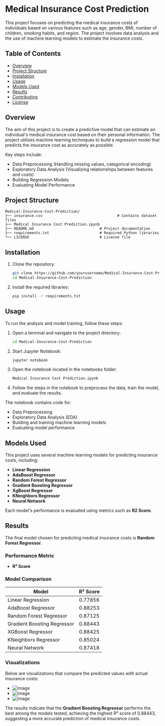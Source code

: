 # Medical Insurance Cost Prediction

This project focuses on predicting the medical insurance costs of individuals based on various features such as age, gender, BMI, number of children, smoking habits, and region. The project involves data analysis and the use of machine learning models to estimate the insurance costs.

## Table of Contents

- [Overview](#overview)
- [Project Structure](#project-structure)
- [Installation](#installation)
- [Usage](#usage)
- [Models Used](#models-used)
- [Results](#results)
- [Contributing](#contributing)
- [License](#license)

## Overview

The aim of this project is to create a predictive model that can estimate an individual's medical insurance cost based on their personal information. The project utilizes machine learning techniques to build a regression model that predicts the insurance cost as accurately as possible.

Key steps include:
- Data Preprocessing (Handling missing values, categorical encoding)
- Exploratory Data Analysis (Visualizing relationships between features and costs)
- Building Regression Models
- Evaluating Model Performance

## Project Structure
```plaintext
Medical-Insurance-Cost-Prediction/
├── insurance.csv                                  # Contains dataset files
├── Medical Insurance Cost Prediction.ipynb
├── README.md                              # Project documentation
├── requirements.txt                       # Required Python libraries
└── LICENSE                                # License file
```

## Installation

1. Clone the repository:

   ```bash
   git clone https://github.com/yourusername/Medical-Insurance-Cost-Prediction.git
   cd Medical-Insurance-Cost-Prediction
   ```
2. Install the required libraries:
   ```bash
   pip install -r requirements.txt
   ```
## Usage

To run the analysis and model training, follow these steps:

1. Open a terminal and navigate to the project directory:

   ```bash
   cd Medical-Insurance-Cost-Prediction
   ```
2. Start Jupyter Notebook:
   ```bash
   jupyter notebook
   ```
3. Open the notebook located in the notebooks folder:
   ```bash
   Medical Insurance Cost Prediction.ipynb
   ```
4. Follow the steps in the notebook to preprocess the data, train the model, and evaluate the results.


The notebook contains code for:

- Data Preprocessing
- Exploratory Data Analysis (EDA)
- Building and training machine learning models
- Evaluating model performance


## Models Used

This project uses several machine learning models for predicting insurance costs, including:

- **Linear Regression**
- **AdaBoost Regressor**
- **Random Forest Regressor**
- **Gradient Boosting Regressor**
- **XgBoost Regressor**
- **KNeighbors Regressor**
- **Neural Network**

Each model's performance is evaluated using metrics such as **R2 Score**.

## Results

The final model chosen for predicting medical insurance costs is **Random Forest Regressor**. 

### Performance Metric

- **R² Score**

### Model Comparison

| Model                     | R² Score      |
|---------------------------|---------------|
| Linear Regression         | 0.77856 |
| AdaBoost Regressor       | 0.88253 |
| Random Forest Regressor   | 0.87125 |
| Gradient Boosting Regressor| 0.88443 |
| XGBoost Regressor        | 0.88425 |
| KNeighbors Regressor      | 0.85024 |
| Neural Network            | 0.87418 |

### Visualizations

Below are visualizations that compare the predicted values with actual insurance costs:

- ![image](https://github.com/user-attachments/assets/35d25efb-f9d6-457c-b3f6-32d13ef97908)
- ![image](https://github.com/user-attachments/assets/9961f5a3-ffc6-4b82-91e8-c91381e4e4b2)
- ![image](https://github.com/user-attachments/assets/8b7d1ecd-2a25-48a5-b65f-aa2a3af858e6)




The results indicate that the **Gradient Boosting Regressor** performs the best among the models tested, achieving the highest R² score of 0.88443, suggesting a more accurate prediction of medical insurance costs.


